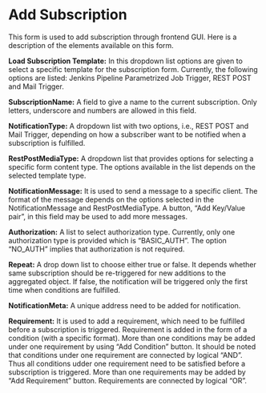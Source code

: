 # Add Subscription

This form is used to add subscription through frontend GUI. Here is a description of the elements available on this form.

**Load Subscription Template:** In this dropdown list options are given to select a specific template for the subscription form. Currently, the following options are listed: Jenkins Pipeline Parametrized Job Trigger, REST POST and Mail Trigger.

**SubscriptionName:** A field to give a name to the current subscription. Only letters, underscore and numbers are allowed in this field.

**NotificationType:** A dropdown list with two options, i.e., REST POST and Mail Trigger, depending on how a subscriber want to be notified when a subscription is fulfilled.

**RestPostMediaType:** A dropdown list that provides options for selecting a specific form content type. The options available in the list depends on the selected template type.

**NotificationMessage:** It is used to send a message to a specific client. The format of the message depends on the options selected in the NotificationMessage and RestPostMediaType. A button, “Add Key/Value pair”, in this field may be used to add more messages.

**Authorization:** A list to select authorization type. Currently, only one authorization type is provided which is “BASIC_AUTH”. The option “NO_AUTH” implies that authorization is not required.

**Repeat:** A drop down list to choose either true or false. It depends whether same subscription should be re-triggered for new additions to the aggregated object. If false, the notification will be triggered only the first time when conditions are fulfilled. 

**NotificationMeta:** A unique address need to be added for notification.

**Requirement:** It is used to add a requirement, which need to be fulfilled before a subscription is triggered. Requirement is added in the form of a condition (with a specific format). More than one conditions may be added under one requirement by using “Add Condition” button. It should be noted that conditions under one requirement are connected by logical “AND”. Thus all conditions udder one requirement need to be satisfied before a subscription is triggered. More than one requirements may be added by “Add Requirement” button. Requirements are connected by logical “OR”.
